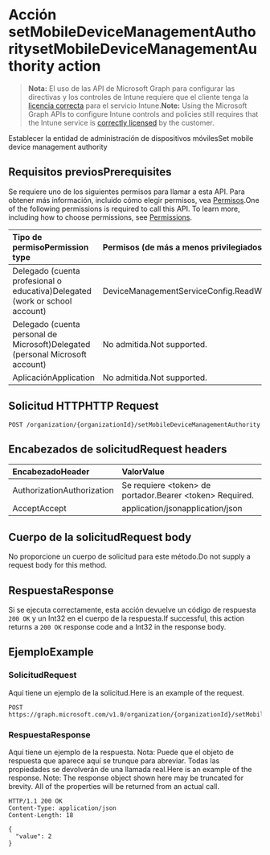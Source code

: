 # <a name="setmobiledevicemanagementauthority-action"></a><span data-ttu-id="d3687-101">Acción setMobileDeviceManagementAuthority</span><span class="sxs-lookup"><span data-stu-id="d3687-101">setMobileDeviceManagementAuthority action</span></span>

> <span data-ttu-id="d3687-102">**Nota:** El uso de las API de Microsoft Graph para configurar las directivas y los controles de Intune requiere que el cliente tenga la [licencia correcta](https://go.microsoft.com/fwlink/?linkid=839381) para el servicio Intune.</span><span class="sxs-lookup"><span data-stu-id="d3687-102">**Note:** Using the Microsoft Graph APIs to configure Intune controls and policies still requires that the Intune service is [correctly licensed](https://go.microsoft.com/fwlink/?linkid=839381) by the customer.</span></span>

<span data-ttu-id="d3687-103">Establecer la entidad de administración de dispositivos móviles</span><span class="sxs-lookup"><span data-stu-id="d3687-103">Set mobile device management authority</span></span>
## <a name="prerequisites"></a><span data-ttu-id="d3687-104">Requisitos previos</span><span class="sxs-lookup"><span data-stu-id="d3687-104">Prerequisites</span></span>
<span data-ttu-id="d3687-p101">Se requiere uno de los siguientes permisos para llamar a esta API. Para obtener más información, incluido cómo elegir permisos, vea [Permisos](../../../concepts/permissions_reference.md).</span><span class="sxs-lookup"><span data-stu-id="d3687-p101">One of the following permissions is required to call this API. To learn more, including how to choose permissions, see [Permissions](../../../concepts/permissions_reference.md).</span></span>

|<span data-ttu-id="d3687-107">Tipo de permiso</span><span class="sxs-lookup"><span data-stu-id="d3687-107">Permission type</span></span>|<span data-ttu-id="d3687-108">Permisos (de más a menos privilegiados)</span><span class="sxs-lookup"><span data-stu-id="d3687-108">Permissions (from most to least privileged)</span></span>|
|:---|:---|
|<span data-ttu-id="d3687-109">Delegado (cuenta profesional o educativa)</span><span class="sxs-lookup"><span data-stu-id="d3687-109">Delegated (work or school account)</span></span>|<span data-ttu-id="d3687-110">DeviceManagementServiceConfig.ReadWrite.All</span><span class="sxs-lookup"><span data-stu-id="d3687-110">DeviceManagementServiceConfig.ReadWrite.All</span></span>|
|<span data-ttu-id="d3687-111">Delegado (cuenta personal de Microsoft)</span><span class="sxs-lookup"><span data-stu-id="d3687-111">Delegated (personal Microsoft account)</span></span>|<span data-ttu-id="d3687-112">No admitida.</span><span class="sxs-lookup"><span data-stu-id="d3687-112">Not supported.</span></span>|
|<span data-ttu-id="d3687-113">Aplicación</span><span class="sxs-lookup"><span data-stu-id="d3687-113">Application</span></span>|<span data-ttu-id="d3687-114">No admitida.</span><span class="sxs-lookup"><span data-stu-id="d3687-114">Not supported.</span></span>|

## <a name="http-request"></a><span data-ttu-id="d3687-115">Solicitud HTTP</span><span class="sxs-lookup"><span data-stu-id="d3687-115">HTTP Request</span></span>
<!-- {
  "blockType": "ignored"
}
-->
``` http
POST /organization/{organizationId}/setMobileDeviceManagementAuthority
```

## <a name="request-headers"></a><span data-ttu-id="d3687-116">Encabezados de solicitud</span><span class="sxs-lookup"><span data-stu-id="d3687-116">Request headers</span></span>
|<span data-ttu-id="d3687-117">Encabezado</span><span class="sxs-lookup"><span data-stu-id="d3687-117">Header</span></span>|<span data-ttu-id="d3687-118">Valor</span><span class="sxs-lookup"><span data-stu-id="d3687-118">Value</span></span>|
|:---|:---|
|<span data-ttu-id="d3687-119">Authorization</span><span class="sxs-lookup"><span data-stu-id="d3687-119">Authorization</span></span>|<span data-ttu-id="d3687-120">Se requiere &lt;token&gt; de portador.</span><span class="sxs-lookup"><span data-stu-id="d3687-120">Bearer &lt;token&gt; Required.</span></span>|
|<span data-ttu-id="d3687-121">Accept</span><span class="sxs-lookup"><span data-stu-id="d3687-121">Accept</span></span>|<span data-ttu-id="d3687-122">application/json</span><span class="sxs-lookup"><span data-stu-id="d3687-122">application/json</span></span>|

## <a name="request-body"></a><span data-ttu-id="d3687-123">Cuerpo de la solicitud</span><span class="sxs-lookup"><span data-stu-id="d3687-123">Request body</span></span>
<span data-ttu-id="d3687-124">No proporcione un cuerpo de solicitud para este método.</span><span class="sxs-lookup"><span data-stu-id="d3687-124">Do not supply a request body for this method.</span></span>

## <a name="response"></a><span data-ttu-id="d3687-125">Respuesta</span><span class="sxs-lookup"><span data-stu-id="d3687-125">Response</span></span>
<span data-ttu-id="d3687-126">Si se ejecuta correctamente, esta acción devuelve un código de respuesta `200 OK` y un Int32 en el cuerpo de la respuesta.</span><span class="sxs-lookup"><span data-stu-id="d3687-126">If successful, this action returns a `200 OK` response code and a Int32 in the response body.</span></span>

## <a name="example"></a><span data-ttu-id="d3687-127">Ejemplo</span><span class="sxs-lookup"><span data-stu-id="d3687-127">Example</span></span>
### <a name="request"></a><span data-ttu-id="d3687-128">Solicitud</span><span class="sxs-lookup"><span data-stu-id="d3687-128">Request</span></span>
<span data-ttu-id="d3687-129">Aquí tiene un ejemplo de la solicitud.</span><span class="sxs-lookup"><span data-stu-id="d3687-129">Here is an example of the request.</span></span>
``` http
POST https://graph.microsoft.com/v1.0/organization/{organizationId}/setMobileDeviceManagementAuthority
```

### <a name="response"></a><span data-ttu-id="d3687-130">Respuesta</span><span class="sxs-lookup"><span data-stu-id="d3687-130">Response</span></span>
<span data-ttu-id="d3687-p102">Aquí tiene un ejemplo de la respuesta. Nota: Puede que el objeto de respuesta que aparece aquí se trunque para abreviar. Todas las propiedades se devolverán de una llamada real.</span><span class="sxs-lookup"><span data-stu-id="d3687-p102">Here is an example of the response. Note: The response object shown here may be truncated for brevity. All of the properties will be returned from an actual call.</span></span>
``` http
HTTP/1.1 200 OK
Content-Type: application/json
Content-Length: 18

{
  "value": 2
}
```








